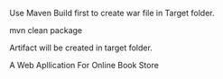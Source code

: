 Use Maven Build first to create war file in Target folder.

mvn clean package

Artifact will be created in target folder.

A Web Apllication For Online Book Store
